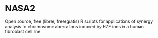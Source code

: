 # NASA2
Open source, free (libre), free(gratis) R scripts for applications of synergy analysis to chromosome aberrations induced by HZE ions in a human fibroblast cell line 
